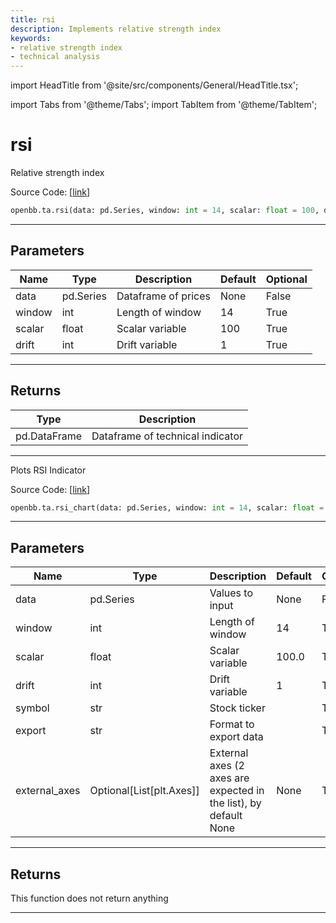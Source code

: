 ```yaml
---
title: rsi
description: Implements relative strength index
keywords:
- relative strength index
- technical analysis
---
```


import HeadTitle from '@site/src/components/General/HeadTitle.tsx';

<HeadTitle title="rsi - Ta - Reference | OpenBB SDK Docs" />

import Tabs from '@theme/Tabs';
import TabItem from '@theme/TabItem';

# rsi

<Tabs>
<TabItem value="model" label="Model" default>

Relative strength index

Source Code: [[link](https://github.com/OpenBB-finance/OpenBBTerminal/tree/main/openbb_terminal/common/technical_analysis/momentum_model.py#L93)]

```python
openbb.ta.rsi(data: pd.Series, window: int = 14, scalar: float = 100, drift: int = 1)
```

---

## Parameters

| Name | Type | Description | Default | Optional |
| ---- | ---- | ----------- | ------- | -------- |
| data | pd.Series | Dataframe of prices | None | False |
| window | int | Length of window | 14 | True |
| scalar | float | Scalar variable | 100 | True |
| drift | int | Drift variable | 1 | True |


---

## Returns

| Type | Description |
| ---- | ----------- |
| pd.DataFrame | Dataframe of technical indicator |
---

</TabItem>
<TabItem value="view" label="Chart">

Plots RSI Indicator

Source Code: [[link](https://github.com/OpenBB-finance/OpenBBTerminal/tree/main/openbb_terminal/common/technical_analysis/momentum_view.py#L219)]

```python
openbb.ta.rsi_chart(data: pd.Series, window: int = 14, scalar: float = 100.0, drift: int = 1, symbol: str = "", export: str = "", external_axes: Optional[List[matplotlib.axes._axes.Axes]] = None)
```

---

## Parameters

| Name | Type | Description | Default | Optional |
| ---- | ---- | ----------- | ------- | -------- |
| data | pd.Series | Values to input | None | False |
| window | int | Length of window | 14 | True |
| scalar | float | Scalar variable | 100.0 | True |
| drift | int | Drift variable | 1 | True |
| symbol | str | Stock ticker |  | True |
| export | str | Format to export data |  | True |
| external_axes | Optional[List[plt.Axes]] | External axes (2 axes are expected in the list), by default None | None | True |


---

## Returns

This function does not return anything

---

</TabItem>
</Tabs>
